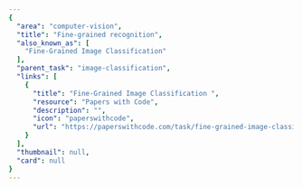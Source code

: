 ```yaml
---
{
  "area": "computer-vision",
  "title": "Fine-grained recognition",
  "also_known_as": [
    "Fine-Grained Image Classification"
  ],
  "parent_task": "image-classification",
  "links": [
    {
      "title": "Fine-Grained Image Classification ",
      "resource": "Papers with Code",
      "description": "",
      "icon": "paperswithcode",
      "url": "https://paperswithcode.com/task/fine-grained-image-classification"
    }
  ],
  "thumbnail": null,
  "card": null
}
---
```


